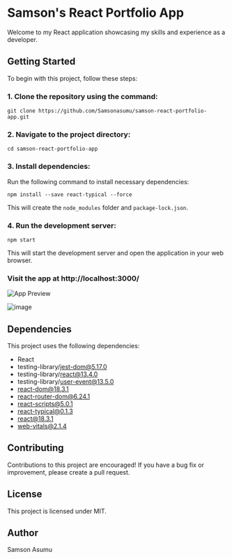  # Samson's React Portfolio App

Welcome to my React application showcasing my skills and experience as a developer.

## Getting Started

To begin with this project, follow these steps:

### 1. Clone the repository using the command:

```
git clone https://github.com/Samsonasumu/samson-react-portfolio-app.git
```

### 2. Navigate to the project directory:

```
cd samson-react-portfolio-app
```

### 3. Install dependencies:

Run the following command to install necessary dependencies:

```
npm install --save react-typical --force
```

This will create the `node_modules` folder and `package-lock.json`.

### 4. Run the development server:

```
npm start
```

This will start the development server and open the application in your web browser.

### Visit the app at http://localhost:3000/

![App Preview](https://github.com/Samsonasumu/samson-react-portfolio-app/assets/99386103/9d97d14b-df79-48e0-8ba4-6037993bbe76)

![image](https://github.com/Samsonasumu/samson-react-portfolio-app/assets/99386103/d0459137-3637-45a8-ae82-0927d4d5b611)

## Dependencies

This project uses the following dependencies:

- React
- testing-library/jest-dom@5.17.0
- testing-library/react@13.4.0
- testing-library/user-event@13.5.0
- react-dom@18.3.1
- react-router-dom@6.24.1
- react-scripts@5.0.1
- react-typical@0.1.3
- react@18.3.1
- web-vitals@2.1.4

## Contributing

Contributions to this project are encouraged! If you have a bug fix or improvement, please create a pull request.

## License

This project is licensed under MIT.

## Author

Samson Asumu

